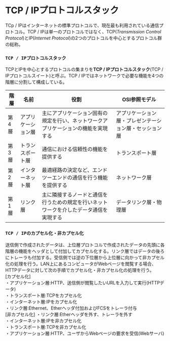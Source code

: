 # TCP / IPプロトコルスタック
TCp / IPはインターネットの標準プロトコルで、現在最も利用されている通信プロトコル。TCP / IPは単一のプロトコルではなく、TCP(*Transmission Control Protocol*)とIP(*Internet Protocol*)の2つのプロトコルを中心とするプロトコル群の総称。

### `TCP / IPプロトコルスタック`
TCPとIPを中心とするプロトコルの集まりを**TCP / IPプロトコルスタック**(TCP / IPプロトコルスイート)と呼ぶ。TCP / IPではネットワークで必要な機能を4つの階層に分割して構成している。

|階層 |名前           |役割                                                                    |OSI参照モデル                                 |
|----|---------------|-----------------------------------------------------------------------|--------------------------------------------|
|第4層|アプリケーション層|主にアプリケーション固有の規定を行い、ネットワークアプリケーションの機能を実現する  |アプリケーション層・プレゼンテーション層・セッション層|
|第3層|トランスポート層  |通信における信頼性の機能を提供する                                          |トランスポート層                               |
|第2層|インターネット層  |最適経路の決定など、エンドツーエンドの通信を行う機能を提供する                   |ネットワーク層                                 |
|第1層|リンク層        |主に隣接するノードと通信を行うための規定を行いネットワークを介したデータ通信を実現する|データリンク層・物理層                          |

### `TCP / IPのカプセル化・非カプセル化`
送信側で作成されたデータは、上位層プロトコルで作成されたデータの先頭に各階層の機能をヘッダとして付加してカプセル化する。リンク層ではデータの後ろにトレーラも付加する。受信側では逆の下位層から上位層に向かって非カプセル化の処理を行う。LAN上にあるコンピュータがWebページを閲覧する場合、HTTPデータに対して次の手順でカプセル化・非カプセル化の処理を行う。  
\[カプセル化]  
・アプリケーション層:HTTP、送信側が閲覧したいURLを入力して実行(HTTPデータ)  
・トランスポート層:TCPをカプセル化  
・インターネット層:IPをカプセル化  
・リンク層:Ethernet、Etherヘッダ付加およびFCSをトレーラ付与  
\[非カプセル化]
・リンク層:Etherヘッダを外す、トレーラを外す  
・インターネット層:IPを非カプセル化  
・トランスポート層:TCPを非カプセル化  
・アプリケーション層:HTTP、ユーザからWebページの要求を受信(Webサーバ)  
